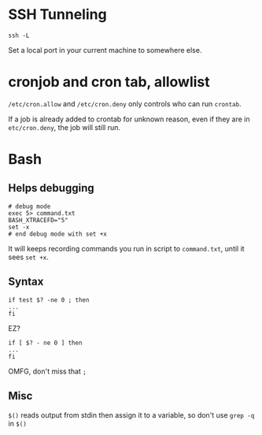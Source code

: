 # SSH Tunneling
`ssh -L`

Set a local port in your current machine to somewhere else.

# cronjob and cron tab, allowlist
`/etc/cron.allow` and `/etc/cron.deny` only controls who can run `crontab`.  

If a job is already added to crontab for unknown reason, even if they are in `etc/cron.deny`, the job will still run.

# Bash
## Helps debugging 

```
# debug mode
exec 5> command.txt
BASH_XTRACEFD="5"
set -x
# end debug mode with set +x
```

It will keeps recording commands you run in script to `command.txt`, until it sees `set +x`.

## Syntax
```
if test $? -ne 0 ; then
...
fi
```

EZ?

```
if [ $? - ne 0 ] then
...
fi 
```
OMFG, don't miss that `;`

## Misc
`$()` reads output from stdin then assign it to a variable, so don't use `grep -q` in `$()`

